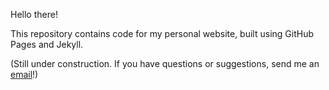 Hello there!

This repository contains code for my personal website, built using GitHub Pages and Jekyll.

(Still under construction. If you have questions or suggestions, send me an [email](mailto:abald@g.harvard.edu)!)